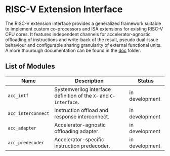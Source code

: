 # RISC-V Extension Interface

The RISC-V extension interface provides a generalized framework suitable to implement custom co-processors and ISA extensions for existing RISC-V CPU cores.
It features independent channels for accelerator-agnostic offloading of instructions and write-back of the result, pseudo dual-issue behaviour and configurable sharing granularity of external functional units.
A more thourough documentation can be found in the [doc](doc/index.md) folder.

## List of Modules

| Name               | Description                                                        | Status         |
| ------------------ | ------------------------------------------------------------------ | ----------------- |
| `acc_intf`         | Systemverilog interface definition of the `X-` and `C-Interface`.  | in development |
| `acc_interconnect` | Instruction offload and response interconnect.                     | in development |
| `acc_adapter`      | Accelerator-agnostic offloading adapter.                           | in development |
| `acc_predecoder`   | Accelerator-specific instruction predecoder.                       | in development |

